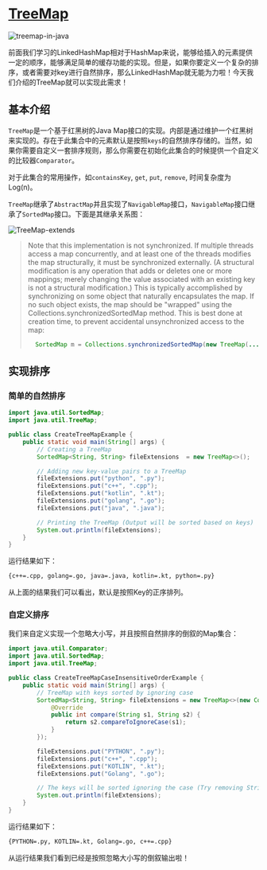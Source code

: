 # [TreeMap](https://docs.oracle.com/javase/8/docs/api/java/util/TreeMap.html)

![treemap-in-java](https://tva1.sinaimg.cn/large/008eGmZEly1goqj1ervhuj30go09qq53.jpg)

前面我们学习的LinkedHashMap相对于HashMap来说，能够给插入的元素提供一定的顺序，能够满足简单的缓存功能的实现。但是，如果你要定义一个复杂的排序，或者需要对key进行自然排序，那么LinkedHashMap就无能为力啦！今天我们介绍的TreeMap就可以实现此需求！

## 基本介绍

`TreeMap`是一个基于红黑树的Java Map接口的实现。内部是通过维护一个红黑树来实现的。存在于此集合中的元素默认是按照`keys`的自然排序存储的。当然，如果你需要自定义一套排序规则，那么你需要在初始化此集合的时候提供一个自定义的比较器`Comparator`。

对于此集合的常用操作，如`containsKey`, `get`, `put`, `remove`, 时间复杂度为Log(n)。

`TreeMap`继承了`AbstractMap`并且实现了`NavigableMap`接口，`NavigableMap`接口继承了`SortedMap`接口。下面是其继承关系图：

![TreeMap-extends](https://tva1.sinaimg.cn/large/008eGmZEly1goqjv7ezjpj30jw0jr0tj.jpg)

> Note that this implementation is not synchronized. If multiple threads access a map concurrently, and at least one of the threads modifies the map structurally, it must be synchronized externally. (A structural modification is any operation that adds or deletes one or more mappings; merely changing the value associated with an existing key is not a structural modification.) This is typically accomplished by synchronizing on some object that naturally encapsulates the map. If no such object exists, the map should be "wrapped" using the Collections.synchronizedSortedMap method. This is best done at creation time, to prevent accidental unsynchronized access to the map:
> ```java
>   SortedMap m = Collections.synchronizedSortedMap(new TreeMap(...));
> ```

## 实现排序

### 简单的自然排序

```java
import java.util.SortedMap;
import java.util.TreeMap;

public class CreateTreeMapExample {
    public static void main(String[] args) {
        // Creating a TreeMap
        SortedMap<String, String> fileExtensions  = new TreeMap<>();

        // Adding new key-value pairs to a TreeMap
        fileExtensions.put("python", ".py");
        fileExtensions.put("c++", ".cpp");
        fileExtensions.put("kotlin", ".kt");
        fileExtensions.put("golang", ".go");
        fileExtensions.put("java", ".java");

        // Printing the TreeMap (Output will be sorted based on keys)
        System.out.println(fileExtensions);
    }
}
```
运行结果如下：
```bash
{c++=.cpp, golang=.go, java=.java, kotlin=.kt, python=.py}
```
从上面的结果我们可以看出，默认是按照Key的正序排列。

### 自定义排序

我们来自定义实现一个忽略大小写，并且按照自然排序的倒叙的Map集合：

```java
import java.util.Comparator;
import java.util.SortedMap;
import java.util.TreeMap;

public class CreateTreeMapCaseInsensitiveOrderExample {
    public static void main(String[] args) {
        // TreeMap with keys sorted by ignoring case
        SortedMap<String, String> fileExtensions = new TreeMap<>(new Comparator<String>() {
            @Override
            public int compare(String s1, String s2) {
                return s2.compareToIgnoreCase(s1);
            }
        });

        fileExtensions.put("PYTHON", ".py");
        fileExtensions.put("c++", ".cpp");
        fileExtensions.put("KOTLIN", ".kt");
        fileExtensions.put("Golang", ".go");

        // The keys will be sorted ignoring the case (Try removing String.CASE_INSENSITIVE_ORDER and see the output)
        System.out.println(fileExtensions);
    }
}
```
运行结果如下：
```bash
{PYTHON=.py, KOTLIN=.kt, Golang=.go, c++=.cpp}
```
从运行结果我们看到已经是按照忽略大小写的倒叙输出啦！

